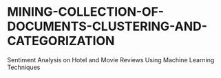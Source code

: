 # MINING-COLLECTION-OF-DOCUMENTS-CLUSTERING-AND-CATEGORIZATION
Sentiment Analysis on Hotel and Movie Reviews Using Machine Learning Techniques
